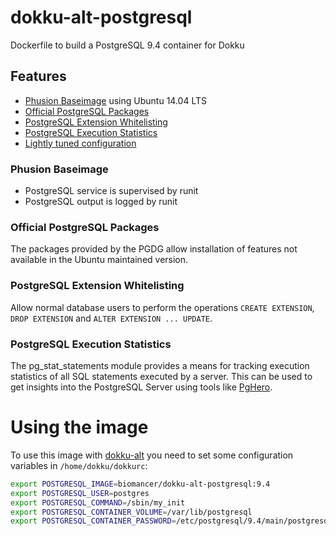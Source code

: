 # dokku-alt-postgresql

Dockerfile to build a PostgreSQL 9.4 container for Dokku

## Features

* [Phusion Baseimage](https://github.com/phusion/baseimage-docker) using Ubuntu 14.04 LTS
* [Official PostgreSQL Packages](http://wiki.postgresql.org/wiki/Apt)
* [PostgreSQL Extension Whitelisting](https://github.com/dimitri/pgextwlist)
* [PostgreSQL Execution Statistics](http://www.postgresql.org/docs/9.4/static/pgstatstatements.html)
* [Lightly tuned configuration](https://github.com/yabawock/dokku-alt-postgresql/blob/develop/configs/postgresql.conf)

### Phusion Baseimage

* PostgreSQL service is supervised by runit
* PostgreSQL output is logged by runit

### Official PostgreSQL Packages

The packages provided by the PGDG allow installation of features not available in the Ubuntu maintained version.

### PostgreSQL Extension Whitelisting

Allow normal database users to perform the operations `CREATE EXTENSION`, `DROP EXTENSION` and `ALTER EXTENSION ... UPDATE`.

### PostgreSQL Execution Statistics

The pg_stat_statements module provides a means for tracking execution statistics of all SQL statements executed by a server.
This can be used to get insights into the PostgreSQL Server using tools like [PgHero](https://github.com/ankane/pghero).

# Using the image

To use this image with [dokku-alt](https://github.com/dokku-alt/dokku-alt) you need to set some configuration variables in `/home/dokku/dokkurc`:

```bash
export POSTGRESQL_IMAGE=biomancer/dokku-alt-postgresql:9.4
export POSTGRESQL_USER=postgres
export POSTGRESQL_COMMAND=/sbin/my_init
export POSTGRESQL_CONTAINER_VOLUME=/var/lib/postgresql
export POSTGRESQL_CONTAINER_PASSWORD=/etc/postgresql/9.4/main/postgresql.password
```
